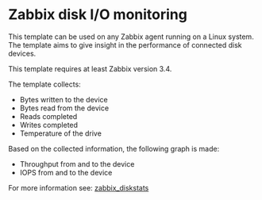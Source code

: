 # Zabbix disk I/O monitoring

This template can be used on any Zabbix agent running on a Linux system. The
template aims to give insight in the performance of connected disk devices.

This template requires at least Zabbix version 3.4.

The template collects:
* Bytes written to the device
* Bytes read from the device
* Reads completed
* Writes completed
* Temperature of the drive

Based on the collected information, the following graph is made:

* Throughput from and to the device
* IOPS from and to the device

For more information see:
[zabbix_diskstats](ZABBIX_DISKSTATS.md)

